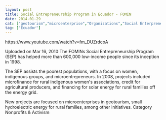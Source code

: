```yaml
---
layout: post
title: Social Entrepreneurship Program in Ecuador - FOMIN
date: 2014-01-29
cat: ["geotourism","microenterprise","Organizations","Social Enterpreneurship"]
tag: ["Ecuador"]
---
```


https://www.youtube.com/watch?v=fm_DUZrdcoA

Uploaded on Mar 16, 2010
The FOMINs Social Entrepreneurship Program (SEP) has helped more than 600,000 low-income people since its inception in 1998.

The SEP assists the poorest populations, with a focus on women, indigenous groups, and microentrepreneurs. In 2008, projects included microfinance for rural indigenous women's associations, credit for agricultural producers, and financing for solar energy for rural families off the energy grid.

New projects are focused on microenterprises in geotourism, small hydroelectric energy for rural families, among other initiatives.
Category
Nonprofits & Activism